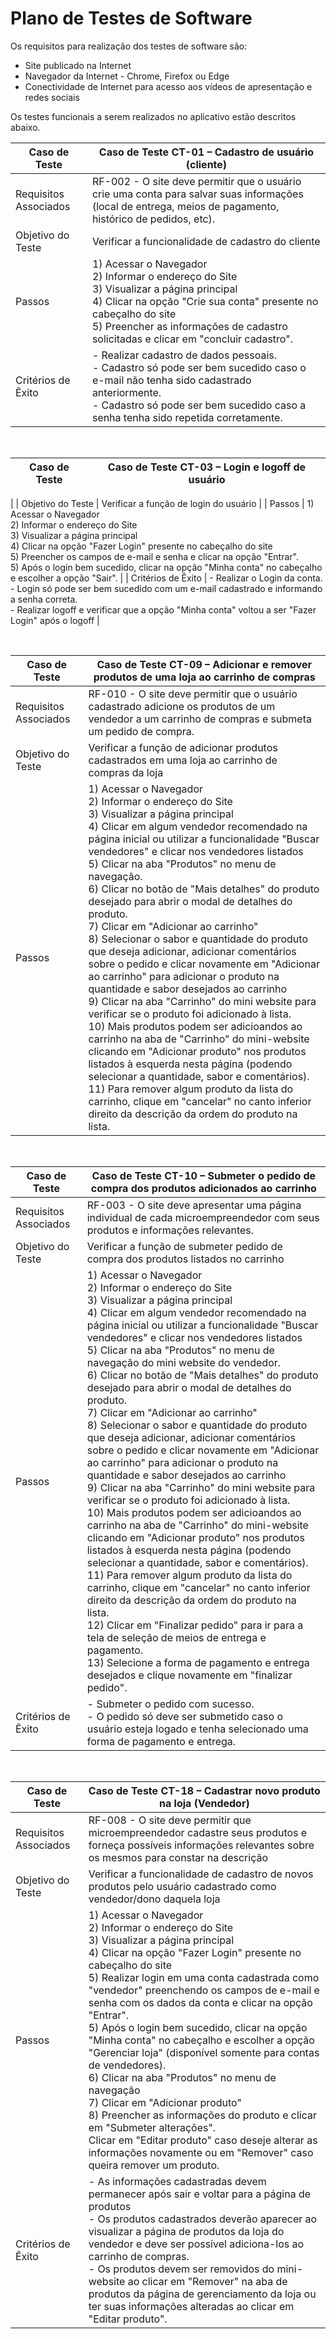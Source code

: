 # Plano de Testes de Software
Os requisitos para realização dos testes de software são:
-	Site publicado na Internet
-	Navegador da Internet - Chrome, Firefox ou Edge
-	Conectividade de Internet para acesso aos vídeos de apresentação e redes sociais

Os testes funcionais a serem realizados no aplicativo estão descritos abaixo.


| Caso de Teste         | Caso de Teste	CT-01 – Cadastro de usuário (cliente) |
|-----------------------|--------------------------------------------------------|
| Requisitos Associados | RF-002 - O site deve permitir que o usuário crie uma conta para salvar suas informações (local de entrega, meios de pagamento, histórico de pedidos, etc). |
| Objetivo do Teste     | Verificar a funcionalidade de cadastro do cliente |
| Passos                | 1) Acessar o Navegador <br>2) Informar o endereço do Site <br>3) Visualizar a página principal <br>4) Clicar na opção "Crie sua conta" presente no cabeçalho do site <br>5) Preencher as informações de cadastro solicitadas e clicar em "concluir cadastro".|
| Critérios de Êxito    | -	Realizar cadastro de dados pessoais. <br>- Cadastro só pode ser bem sucedido caso o e-mail não tenha sido cadastrado anteriormente. <br>- Cadastro só pode ser bem sucedido caso a senha tenha sido repetida corretamente. |

<br>


| Caso de Teste         | Caso de Teste	CT-03 – Login e logoff de usuário |
|-----------------------|--------------------------------------------------------|
| 
| Objetivo do Teste     | Verificar a função de login do usuário |
| Passos                | 1) Acessar o Navegador <br>2) Informar o endereço do Site <br>3) Visualizar a página principal <br>4) Clicar na opção "Fazer Login" presente no cabeçalho do site <br>5) Preencher os campos de e-mail e senha e clicar na opção "Entrar". <br> 5) Após o login bem sucedido, clicar na opção "Minha conta" no cabeçalho e escolher a opção "Sair". |
| Critérios de Êxito    | -	Realizar o Login da conta. <br>- Login só pode ser bem sucedido com um e-mail cadastrado e informando a senha correta. <br> - Realizar logoff e verificar que a opção "Minha conta" voltou a ser "Fazer Login" após o logoff |

<br>


| Caso de Teste         | Caso de Teste CT-09 – Adicionar e remover produtos de uma loja ao carrinho de compras |
|-----------------------|--------------------------------------------------------|
| Requisitos Associados | RF-010 - O site deve permitir que o usuário cadastrado adicione os produtos de um vendedor a um carrinho de compras e submeta um pedido de compra. |
| Objetivo do Teste     | Verificar a função de adicionar produtos cadastrados em uma loja ao carrinho de compras da loja |
| Passos                | 1) Acessar o Navegador <br>2) Informar o endereço do Site <br>3) Visualizar a página principal <br>4) Clicar em algum vendedor recomendado na página inicial ou utilizar a funcionalidade "Buscar vendedores" e clicar nos vendedores listados <br> 5) Clicar na aba "Produtos" no menu de navegação. <br> 6) Clicar no botão de "Mais detalhes" do produto desejado para abrir o modal de detalhes do produto. <br> 7) Clicar em "Adicionar ao carrinho" <br> 8) Selecionar o sabor e quantidade do produto que deseja adicionar, adicionar comentários sobre o pedido e clicar novamente em "Adicionar ao carrinho" para adicionar o produto na quantidade e sabor desejados ao carrinho <br> 9) Clicar na aba "Carrinho" do mini website para verificar se o produto foi adicionado à lista. <br> 10) Mais produtos podem ser adicioandos ao carrinho na aba de "Carrinho" do mini-website clicando em "Adicionar produto" nos produtos listados à esquerda nesta página (podendo selecionar a quantidade, sabor e comentários). <br> 11) Para remover algum produto da lista do carrinho, clique em "cancelar" no canto inferior direito da descrição da ordem do produto na lista. |


<br>

| Caso de Teste         | Caso de Teste CT-10 – Submeter o pedido de compra dos produtos adicionados ao carrinho |
|-----------------------|--------------------------------------------------------|
| Requisitos Associados | RF-003 - O site deve apresentar uma página individual de cada microempreendedor com seus produtos e informações relevantes. |
| Objetivo do Teste     | Verificar a função de submeter pedido de compra dos produtos listados no carrinho |
| Passos                | 1) Acessar o Navegador <br>2) Informar o endereço do Site <br>3) Visualizar a página principal <br>4) Clicar em algum vendedor recomendado na página inicial ou utilizar a funcionalidade "Buscar vendedores" e clicar nos vendedores listados <br> 5) Clicar na aba "Produtos" no menu de navegação do mini website do vendedor. <br> 6) Clicar no botão de "Mais detalhes" do produto desejado para abrir o modal de detalhes do produto. <br> 7) Clicar em "Adicionar ao carrinho" <br> 8) Selecionar o sabor e quantidade do produto que deseja adicionar, adicionar comentários sobre o pedido e clicar novamente em "Adicionar ao carrinho" para adicionar o produto na quantidade e sabor desejados ao carrinho <br> 9) Clicar na aba "Carrinho" do mini website para verificar se o produto foi adicionado à lista. <br> 10) Mais produtos podem ser adicioandos ao carrinho na aba de "Carrinho" do mini-website clicando em "Adicionar produto" nos produtos listados à esquerda nesta página (podendo selecionar a quantidade, sabor e comentários). <br> 11) Para remover algum produto da lista do carrinho, clique em "cancelar" no canto inferior direito da descrição da ordem do produto na lista. <br> 12) Clicar em "Finalizar pedido" para ir para a tela de seleção de meios de entrega e pagamento. <br> 13) Selecione a forma de pagamento e entrega desejados e clique novamente em "finalizar pedido". |
| Critérios de Êxito    | -	Submeter o pedido com sucesso. <br> - O pedido só deve ser submetido caso o usuário esteja logado e tenha selecionado uma forma de pagamento e entrega. |

<br>

| Caso de Teste         | Caso de Teste	CT-18 – Cadastrar novo produto na loja (Vendedor) |
|-----------------------|--------------------------------------------------------|
| Requisitos Associados | RF-008 -	O site deve permitir que microempreendedor cadastre seus produtos e forneça possíveis informações relevantes sobre os mesmos para constar na descrição |
| Objetivo do Teste     | Verificar a funcionalidade de cadastro de novos produtos pelo usuário cadastrado como vendedor/dono daquela loja |
| Passos                | 1) Acessar o Navegador <br>2) Informar o endereço do Site <br>3) Visualizar a página principal <br>4) Clicar na opção "Fazer Login" presente no cabeçalho do site <br>5) Realizar login em uma conta cadastrada como "vendedor" preenchendo os campos de e-mail e senha com os dados da conta e clicar na opção "Entrar". <br> 5) Após o login bem sucedido, clicar na opção "Minha conta" no cabeçalho e escolher a opção "Gerenciar loja" (disponível somente para contas de vendedores). <br> 6) Clicar na aba "Produtos" no menu de navegação <br> 7) Clicar em "Adicionar produto" <br> 8) Preencher as informações do produto e clicar em "Submeter alterações". <br> Clicar em "Editar produto" caso deseje alterar as informações novamente ou em "Remover" caso queira remover um produto. |
| Critérios de Êxito    | -	As informações cadastradas devem permanecer após sair e voltar para a página de produtos <br> - Os produtos cadastrados deverão aparecer ao visualizar a página de produtos da loja do vendedor e deve ser possível adiciona-los ao carrinho de compras. <br> - Os produtos devem ser removidos do mini-website ao clicar em "Remover" na aba de produtos da página de gerenciamento da loja ou ter suas informações alteradas ao clicar em "Editar produto". |


